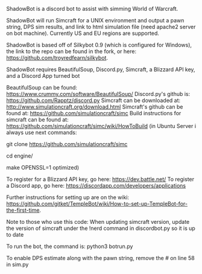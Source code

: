 ShadowBot is a discord bot to assist with simming World of Warcraft.

ShadowBot will run Simcraft for a UNIX environment and output a pawn string, DPS sim results, and link to html simulation file (need apache2 server on bot machine). Currently US and EU regions are supported.

ShadowBot is based off of Silkybot 0.9 (which is configured for Windows), the link to the repo can be found in the fork, or here: https://github.com/troyredfearn/silkybot.

ShadowBot requires BeautifulSoup, Discord.py, Simcraft, a Blizzard API key, and a Discord App turned bot

BeautifulSoup can be found: https://www.crummy.com/software/BeautifulSoup/
Discord.py's github is: https://github.com/Rapptz/discord.py
Simcraft can be downloaded at: http://www.simulationcraft.org/download.html
Simcraft's github can be found at: https://github.com/simulationcraft/simc
Build instructions for simcraft can be found at: https://github.com/simulationcraft/simc/wiki/HowToBuild
(in Ubuntu Server i always use next commands:

git clone https://github.com/simulationcraft/simc

cd engine/

make OPENSSL=1 optimized)

To register for a Blizzard API key, go here: https://dev.battle.net/
To register a Discord app, go here: https://discordapp.com/developers/applications

Further instructions for setting up are on the wiki: https://github.com/gitket/TempleBot/wiki/How-to-set-up-TempleBot-for-the-first-time.

Note to those who use this code:
When updating simcraft version, update the version of simcraft under the !nerd command in discordbot.py so it is up to date

To run the bot, the command is:
python3 botrun.py

To enable DPS estimate along with the pawn string, remove the # on line 58 in sim.py
